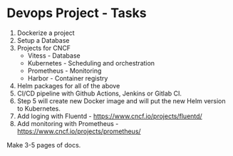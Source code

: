# Devops Project - Tasks

1. Dockerize a project
2. Setup a Database
3. Projects for CNCF
    - Vitess - Database
    - Kubernetes - Scheduling and orchestration
    - Prometheus - Monitoring
    - Harbor - Container registry
4. Helm packages for all of the above
5. CI/CD pipeline with Github Actions, Jenkins or Gitlab CI.
6. Step 5 will create new Docker image and will put the new Helm version to Kubernetes.
7. Add loging with Fluentd - https://www.cncf.io/projects/fluentd/
8. Add monitoring with Prometheus - https://www.cncf.io/projects/prometheus/

Make 3-5 pages of docs.
